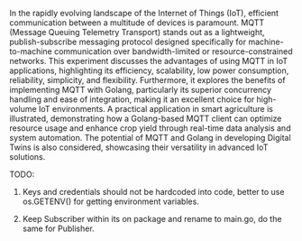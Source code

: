 In the rapidly evolving landscape of the Internet of Things (IoT), efficient communication between a multitude of devices is paramount. MQTT (Message Queuing Telemetry Transport) stands out as a lightweight, publish-subscribe messaging protocol designed specifically for machine-to-machine communication over bandwidth-limited or resource-constrained networks. This experiment discusses the advantages of using MQTT in IoT applications, highlighting its efficiency, scalability, low power consumption, reliability, simplicity, and flexibility. Furthermore, it explores the benefits of implementing MQTT with Golang, particularly its superior concurrency handling and ease of integration, making it an excellent choice for high-volume IoT environments. A practical application in smart agriculture is illustrated, demonstrating how a Golang-based MQTT client can optimize resource usage and enhance crop yield through real-time data analysis and system automation. The potential of MQTT and Golang in developing Digital Twins is also considered, showcasing their versatility in advanced IoT solutions.

TODO:
1. Keys and credentials should not be hardcoded into code, better to use os.GETENV() for getting environment variables.

2. Keep Subscriber within its on package and rename to main.go, do the same for Publisher.
